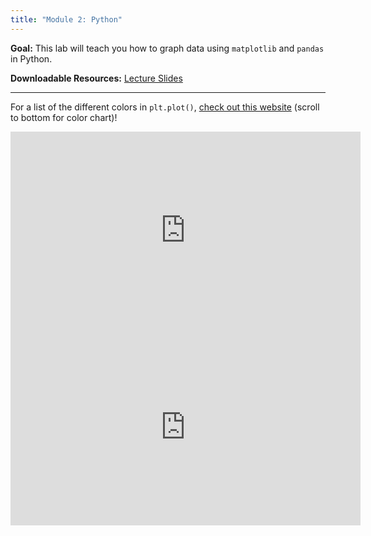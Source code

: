 ```yaml
---
title: "Module 2: Python"
---
```


**Goal:** This lab will teach you how to graph data using `matplotlib` and `pandas` in Python.

**Downloadable Resources:** <a href="/files/python_week2.pdf" target="_blank">Lecture Slides</a>

<hr/>

For a list of the different colors in `plt.plot()`, <a href="https://matplotlib.org/3.3.2/tutorials/colors/colors.html" target="_blank">check out this website</a> (scroll to bottom for color chart)!

<iframe width="560" height="315" src="https://www.youtube.com/embed/8kGHbtCx-9Q" frameborder="0" allow="accelerometer; autoplay; clipboard-write; encrypted-media; gyroscope; picture-in-picture" allowfullscreen></iframe>

<iframe width="560" height="315" src="https://www.youtube.com/embed/qJq0v-p_yQ0" frameborder="0" allow="accelerometer; autoplay; clipboard-write; encrypted-media; gyroscope; picture-in-picture" allowfullscreen></iframe>

